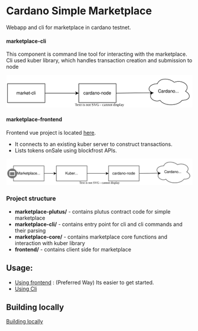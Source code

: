 Cardano Simple Marketplace
==========================

Webapp and cli for marketplace in cardano testnet.

#### marketplace-cli
This  component is command line tool for interacting with the marketplace. Cli used kuber library, which handles transaction creation and submission to node 

![something](./docs/cli.svg)


#### marketplace-frontend
Frontend vue project is located [here](./frontend).
- It connects to an existing kuber server to construct transactions.
- Lists tokens onSale using blockfrost APIs.

![something](./docs/frontend.svg)





### Project structure

- **marketplace-plutus/** - contains plutus contract code for simple marketplace
- **marketplace-cli/** - contains entry point for cli and cli commands and their parsing 
- **marketplace-core/** - contains marketplace core functions and  interaction with kuber library
- **frontend/** - contains client side for marketplace


## Usage:
- [Using frontend](./frontend) : (Preferred Way) Its easier to get started.
- [Using Cli](./docs/cli.md)


## Building locally
 [Building locally](./docs/build.md)
